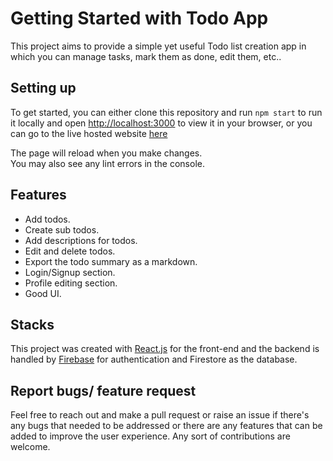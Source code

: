 # Getting Started with Todo App

This project aims to provide a simple yet useful Todo list creation app in which you can manage tasks, mark them as done, edit them, etc..

## Setting up

To get started, you can either clone this repository and run `npm start` to run it locally and open [http://localhost:3000](http://localhost:3000) to view it in your browser, or you can go to the live hosted website [here](https://todo-app-rouge-omega.vercel.app/)

The page will reload when you make changes.\
You may also see any lint errors in the console.

## Features

* Add todos.
* Create sub todos.
* Add descriptions for todos.
* Edit and delete todos.
* Export the todo summary as a markdown.
* Login/Signup section.
* Profile editing section.
* Good UI.

## Stacks

This project was created with [React.js](https://react.dev/) for the front-end and the backend is handled by [Firebase](https://firebase.google.com/) for authentication and Firestore as the database.

## Report bugs/ feature request
Feel free to reach out and make a pull request or raise an issue if there's any bugs that needed to be addressed or there are any features that can be added to improve the user experience. Any sort of contributions are welcome.
